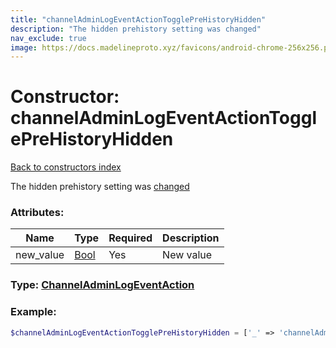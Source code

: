 ```yaml
---
title: "channelAdminLogEventActionTogglePreHistoryHidden"
description: "The hidden prehistory setting was changed"
nav_exclude: true
image: https://docs.madelineproto.xyz/favicons/android-chrome-256x256.png
---
```

# Constructor: channelAdminLogEventActionTogglePreHistoryHidden  
[Back to constructors index](/API_docs/constructors/index.md)



The hidden prehistory setting was [changed](../methods/channels.togglePreHistoryHidden.md)

### Attributes:

| Name     |    Type       | Required | Description |
|----------|---------------|----------|-------------|
|new\_value|[Bool](/API_docs/types/Bool.md) | Yes|New value|



### Type: [ChannelAdminLogEventAction](/API_docs/types/ChannelAdminLogEventAction.md)


### Example:

```php
$channelAdminLogEventActionTogglePreHistoryHidden = ['_' => 'channelAdminLogEventActionTogglePreHistoryHidden', 'new_value' => Bool];
```  
